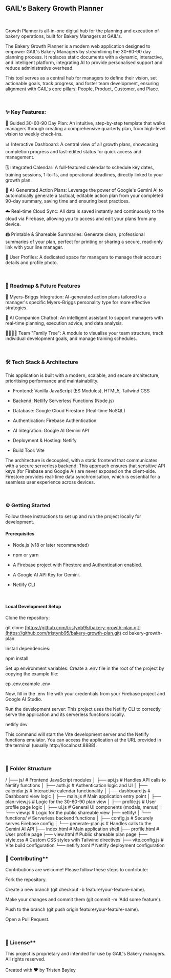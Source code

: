 <h2>GAIL's Bakery Growth Planner</h2><br>

Growth Planner is all-in-one digital hub for the planning and execution of bakery operations, built for Bakery Managers at GAIL's.

The Bakery Growth Planner is a modern web application designed to empower GAIL's Bakery Managers by streamlining the 30-60-90 day planning process. It replaces static documents with a dynamic, interactive, and intelligent platform, integrating AI to provide personalised support and reduce administrative overhead.

This tool serves as a central hub for managers to define their vision, set actionable goals, track progress, and foster team development, ensuring alignment with GAIL's core pillars: People, Product, Customer, and Place.

<br>
<h3>✨ Key Features:</h3>

📝 Guided 30-60-90 Day Plan: An intuitive, step-by-step template that walks managers through creating a comprehensive quarterly plan, from high-level vision to weekly check-ins.

📊 Interactive Dashboard: A central view of all growth plans, showcasing completion progress and last-edited status for quick access and management.

🗓️ Integrated Calendar: A full-featured calendar to schedule key dates, training sessions, 1-to-1s, and operational deadlines, directly linked to your growth plan.

🤖 AI-Generated Action Plans: Leverage the power of Google's Gemini AI to automatically generate a tactical, editable action plan from your completed 90-day summary, saving time and ensuring best practices.

☁️ Real-time Cloud Sync: All data is saved instantly and continuously to the cloud via Firebase, allowing you to access and edit your plans from any device.

🖨️ Printable & Shareable Summaries: Generate clean, professional summaries of your plan, perfect for printing or sharing a secure, read-only link with your line manager.

👤 User Profiles: A dedicated space for managers to manage their account details and profile photo.

<br>
<h3>🚀 Roadmap & Future Features</h3>
🧠 Myers-Briggs Integration: AI-generated action plans tailored to a manager's specific Myers-Briggs personality type for more effective strategies.

💬 AI Companion Chatbot: An intelligent assistant to support managers with real-time planning, execution advice, and data analysis.

👨‍👩‍👧‍👦 Team "Family Tree": A module to visualise your team structure, track individual development goals, and manage training schedules.

<br>
<h3>🛠️ Tech Stack & Architecture</h3>
This application is built with a modern, scalable, and secure architecture, prioritising performance and maintainability.

- Frontend: Vanilla JavaScript (ES Modules), HTML5, Tailwind CSS

- Backend: Netlify Serverless Functions (Node.js)

- Database: Google Cloud Firestore (Real-time NoSQL)

- Authentication: Firebase Authentication

- AI Integration: Google AI Gemini API

- Deployment & Hosting: Netlify

- Build Tool: Vite

The architecture is decoupled, with a static frontend that communicates with a secure serverless backend. This approach ensures that sensitive API keys (for Firebase and Google AI) are never exposed on the client-side. Firestore provides real-time data synchronisation, which is essential for a seamless user experience across devices.

<br>
<h3>⚙️ Getting Started</h3>
Follow these instructions to set up and run the project locally for development.

<h4>Prerequisites</h4>

- Node.js (v18 or later recommended)

- npm or yarn

- A Firebase project with Firestore and Authentication enabled.

- A Google AI API Key for Gemini.

- Netlify CLI

<br>
<h4>Local Development Setup</h4>
Clone the repository:

git clone [https://github.com/tristynb95/bakery-growth-plan.git](https://github.com/tristynb95/bakery-growth-plan.git)
cd bakery-growth-plan

Install dependencies:

npm install

Set up environment variables:
Create a .env file in the root of the project by copying the example file:

cp .env.example .env

Now, fill in the .env file with your credentials from your Firebase project and Google AI Studio.

Run the development server:
This project uses the Netlify CLI to correctly serve the application and its serverless functions locally.

netlify dev

This command will start the Vite development server and the Netlify functions emulator. You can access the application at the URL provided in the terminal (usually http://localhost:8888).

<br>
<h3>📁 Folder Structure</h3>
/
├── js/                  # Frontend JavaScript modules
│   ├── api.js           # Handles API calls to Netlify functions
│   ├── auth.js          # Authentication logic and UI
│   ├── calendar.js      # Interactive calendar functionality
│   ├── dashboard.js     # Dashboard view logic
│   ├── main.js          # Main application entry point
│   ├── plan-view.js     # Logic for the 30-60-90 plan view
│   ├── profile.js       # User profile page logic
│   ├── ui.js            # General UI components (modals, menus)
│   └── view.js          # Logic for the public shareable view
├── netlify/
│   └── functions/       # Serverless backend functions
│       ├── config.js    # Securely serves Firebase config
│       └── generate-plan.js # Handles calls to the Gemini AI API
├── index.html           # Main application shell
├── profile.html         # User profile page
├── view.html            # Public shareable plan page
├── style.css            # Custom CSS styles with Tailwind directives
├── vite.config.js       # Vite build configuration
└── netlify.toml         # Netlify deployment configuration

<br>
<h3>🤝 Contributing**</h3>
Contributions are welcome! Please follow these steps to contribute:

Fork the repository.

Create a new branch (git checkout -b feature/your-feature-name).

Make your changes and commit them (git commit -m 'Add some feature').

Push to the branch (git push origin feature/your-feature-name).

Open a Pull Request.

<br>
<h3>📄 License**</h3>
This project is proprietary and intended for use by GAIL's Bakery managers. All rights reserved.

<br>
<br>
Created with ❤️ by Tristen Bayley

